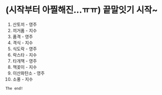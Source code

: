 # (시작부터 아찔해진...ㅠㅠ) 끝말잇기 시작~

1. 산토끼 - 영주
1. 끼거품 - 지수
1. 품격 - 영주
1. 격식 - 지수
1. 식도락 - 영주
1. 락스타 - 지수
1. 타개책 - 영주
1. 책꽂이 - 지수
1. 이산화탄소 - 영주
1. 소풍 - 지수

`The end!`

